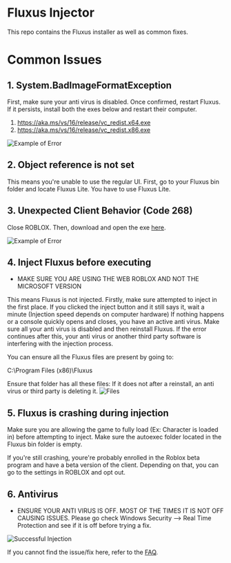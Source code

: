 # Fluxus Injector
This repo contains the Fluxus installer as well as common fixes.

# Common Issues
## 1. System.BadImageFormatException
   First, make sure your anti virus is disabled. Once confirmed, restart Fluxus.
   If it persists, install both the exes below and restart their computer.
   1. https://aka.ms/vs/16/release/vc_redist.x64.exe
   2. https://aka.ms/vs/16/release/vc_redist.x86.exe
   
   ![Example of Error](https://cdn.discordapp.com/attachments/949145500702105662/949148626679123998/unknown.png)

## 2. Object reference is not set
   This means you're unable to use the regular UI. 
   First,  go to your Fluxus bin folder and locate Fluxus Lite. You have to use Fluxus Lite.
  
## 3. Unexpected Client Behavior (Code 268)
   Close ROBLOX. Then, download and open the exe [here](https://cdn.discordapp.com/attachments/905154446705709129/954108995445076028/268_kick_fixer.zip). 
   
   ![Example of Error](https://cdn.discordapp.com/attachments/949145500702105662/949147120257073152/roblox-error-code-268.png)

## 4. Inject Fluxus before executing
   * MAKE SURE YOU ARE USING THE WEB ROBLOX AND NOT THE MICROSOFT VERSION
  
   This means Fluxus is not injected. Firstly, make sure attempted to inject in the first place.
If you clicked the inject button and it still says it, wait a minute (Injection speed depends on computer hardware)
If nothing happens or a console quickly opens and closes, you have an active anti virus. Make sure all your anti virus is disabled and then reinstall Fluxus.
If the error continues after this, your anti virus or another third party software is interfering with the injection process. 

You can ensure all the Fluxus files are present by going to:

C:\Program Files (x86)\Fluxus

Ensure that folder has all these files:
If it does not after a reinstall, an anti virus or third party is deleting it. 
![Files](https://cdn.discordapp.com/attachments/946130335375179786/949153185333936208/unknown.png)

## 5. Fluxus is crashing during injection
Make sure you are allowing the game to fully load (Ex: Character is loaded in) before attempting to inject.
Make sure the autoexec folder located in the Fluxus bin folder is empty.

If you're still crashing, youre're probably enrolled in the Roblox beta program and have a beta version of the client. Depending on that, you can go to the settings in ROBLOX and opt out.

## 6. Antivirus
 * ENSURE YOUR ANTI VIRUS IS OFF. MOST OF THE TIMES IT IS NOT OFF CAUSING ISSUES. Please go check Windows Security --> Real Time Protection and see if it is off before trying a fix. 
 
![Successful Injection](https://cdn.discordapp.com/attachments/946130335375179786/949157035134566470/unknown.png)

If you cannot find the issue/fix here, refer to the [FAQ](https://fluxteam.xyz/FAQ/).
